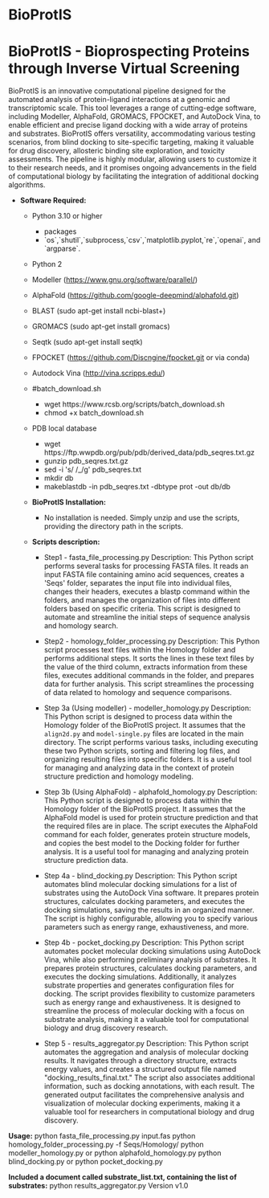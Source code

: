 # BioProtIS

# BioProtIS -  Bioprospecting Proteins through Inverse Virtual Screening

BioProtIS is an innovative computational pipeline designed for the automated analysis of protein-ligand interactions at a genomic and transcriptomic scale. This tool leverages a range of cutting-edge software, including Modeller, AlphaFold, GROMACS, FPOCKET, and AutoDock Vina, to enable efficient and precise ligand docking with a wide array of proteins and substrates. BioProtIS offers versatility, accommodating various testing scenarios, from blind docking to site-specific targeting, making it valuable for drug discovery, allosteric binding site exploration, and toxicity assessments. The pipeline is highly modular, allowing users to customize it to their research needs, and it promises ongoing advancements in the field of computational biology by facilitating the integration of additional docking algorithms.

* **Software Required:**
    + Python 3.10 or higher
        + packages
        <ul>
            <li>`os`,`shutil`,`subprocess,`csv`,`matplotlib.pyplot,`re`,`openai`, and `argparse`.</li>
        </ul>
    + Python 2
    + Modeller (https://www.gnu.org/software/parallel/)
    + AlphaFold (https://github.com/google-deepmind/alphafold.git)
    + BLAST (sudo apt-get install ncbi-blast+)
    + GROMACS (sudo apt-get install gromacs)
    + Seqtk (sudo apt-get install seqtk)
    + FPOCKET (https://github.com/Discngine/fpocket.git or via conda)
    + Autodock Vina (http://vina.scripps.edu/)
    + #batch_download.sh
      <ul>
          <li>wget https://www.rcsb.org/scripts/batch_download.sh</li>
          <li>chmod +x batch_download.sh</li>
      </ul>
    + PDB local database
      <ul>
          <li>wget https://ftp.wwpdb.org/pub/pdb/derived_data/pdb_seqres.txt.gz</li>
          <li>gunzip pdb_seqres.txt.gz</li>
          <li>sed -i 's/ /_/g' pdb_seqres.txt</li>
          <li>mkdir db</li>
          <li>makeblastdb -in pdb_seqres.txt -dbtype prot -out db/db</li>
      
      </ul>

  * **BioProtIS Installation:**
      + No installation is needed. Simply unzip and use the scripts, providing the directory path in the scripts.
  
  * **Scripts description:**
      + Step1 - fasta_file_processing.py
        Description:
        This Python script performs several tasks for processing FASTA files. It reads an input FASTA file containing amino acid sequences, creates a 'Seqs' folder, separates the input file into individual files, changes their headers, executes a blastp command within the folders, and manages the organization of files into different folders based on specific criteria. This script is designed to automate and streamline the initial steps of sequence analysis and homology search.
   
      + Step2 - homology_folder_processing.py
        Description:
        This Python script processes text files within the Homology folder and performs additional steps. It sorts the lines in these text files by the value of the third column, extracts information from these files, executes additional commands in the folder, and prepares data for further analysis. This script streamlines the processing of data related to homology and sequence comparisons.
   
      + Step 3a (Using modeller) - modeller_homology.py
        Description:
        This Python script is designed to process data within the Homology folder of the BioProtIS project. It assumes that the `align2d.py` and `model-single.py` files are located in the main directory. The script performs various tasks, including executing these two Python scripts, sorting and filtering log files, and organizing resulting files into specific folders. It is a useful tool for managing and analyzing data in the context of protein structure prediction and homology modeling.
   
      + Step 3b (Using AlphaFold) - alphafold_homology.py
        Description:
        This Python script is designed to process data within the Homology folder of the BioProtIS project. It assumes that the AlphaFold model is used for protein structure prediction and that the required files are in place. The script executes the AlphaFold command for each folder, generates protein structure models, and copies the best model to the Docking folder for further analysis. It is a useful tool for managing and analyzing protein structure prediction data.
   
      + Step 4a -  blind_docking.py
        Description:
        This Python script automates blind molecular docking simulations for a list of substrates using the AutoDock Vina software. It prepares protein structures, calculates docking parameters, and executes the docking simulations, saving the results in an organized manner. The script is highly configurable, allowing you to specify various parameters such as energy range, exhaustiveness, and more.
   
      +  Step 4b - pocket_docking.py
        Description:
        This Python script automates pocket molecular docking simulations using AutoDock Vina, while also performing preliminary analysis of substrates. It prepares protein structures, calculates docking parameters, and executes the docking simulations. Additionally, it analyzes substrate properties and generates configuration files for docking. The script provides flexibility to customize parameters such as energy range and exhaustiveness. It is designed to streamline the process of molecular docking with a focus on substrate analysis, making it a valuable tool for computational biology and drug discovery research.
   
      +  Step 5 -  results_aggregator.py
             Description:
                  This Python script automates the aggregation and analysis of molecular docking results. It navigates through a directory structure, extracts energy values, and creates a structured output file named "docking_results_final.txt." The script also associates additional information, such as docking annotations, with each result. The generated output facilitates the comprehensive analysis and visualization of molecular docking experiments, making it a valuable tool for researchers in computational biology and drug discovery.
   
**Usage:**
python fasta_file_processing.py input.fas
python homology_folder_processing.py -f Seqs/Homology/
python modeller_homology.py or python alphafold_homology.py
python blind_docking.py or python pocket_docking.py
   
**Included a document called substrate_list.txt, containing the list of substrates:**
python results_aggregator.py
Version v1.0

